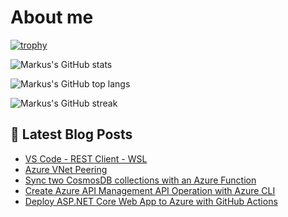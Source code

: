 # About me

[![trophy](https://github-profile-trophy.vercel.app/?username=markusmeyer13)](https://github.com/ryo-ma/github-profile-trophy)
  
![Markus's GitHub stats](https://github-readme-stats.vercel.app/api?username=markusmeyer13&show_icons=true&theme=dark)
  

![Markus's GitHub top langs](https://github-readme-stats.vercel.app/api/top-langs/?username=markusmeyer13&layout=compact&show_icons=true&theme=chartreuse-dark)

![Markus's GitHub streak](https://github-readme-streak-stats.herokuapp.com/?user=markusmeyer13&theme=chartreuse-dark)

## 📕 Latest Blog Posts

<!-- BLOG-POST-LIST:START -->
- [VS Code - REST Client - WSL](https://markusmeyer.hashnode.dev/vs-code-rest-client-wsl)
- [Azure VNet Peering](https://markusmeyer.hashnode.dev/azure-vnet-peering)
- [Sync two CosmosDB collections with an Azure Function](https://markusmeyer.hashnode.dev/sync-two-cosmosdb-collections-with-an-azure-function)
- [Create Azure API Management API Operation with Azure CLI](https://markusmeyer.hashnode.dev/create-azure-api-management-api-operation-with-azure-cli)
- [Deploy ASP.NET Core Web App to Azure with GitHub Actions](https://markusmeyer.hashnode.dev/deploy-aspnet-core-web-app-to-azure-with-github-actions)
<!-- BLOG-POST-LIST:END -->
